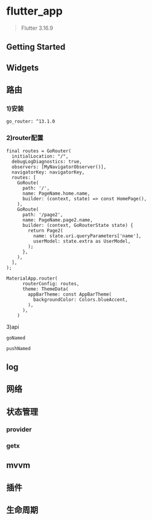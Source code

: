 # flutter_app
> Flutter 3.16.9 

## Getting Started

## Widgets

## 路由
### 1)安装
```
go_router: ^13.1.0
```

### 2)router配置
```
final routes = GoRouter(
  initialLocation: "/",
  debugLogDiagnostics: true,
  observers: [MyNavigatorObserver()],
  navigatorKey: navigatorKey,
  routes: [
    GoRoute(
      path: '/',
      name: PageName.home.name,
      builder: (context, state) => const HomePage(),
    ),
    GoRoute(
      path: '/page2',
      name: PageName.page2.name,
      builder: (context, GoRouterState state) {
        return Page2(
          name: state.uri.queryParameters['name'],
          userModel: state.extra as UserModel,
        );
      },
    ),
  ],
);

MaterialApp.router(
      routerConfig: routes,
      theme: ThemeData(
        appBarTheme: const AppBarTheme(
          backgroundColor: Colors.blueAccent,
        ),
      ),
    )

```

3)api

```
goNamed

pushNamed

```

## log

## 网络

## 状态管理
### provider
### getx


## mvvm

## 插件

## 生命周期